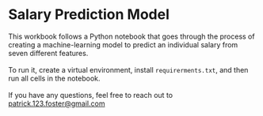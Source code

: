 # Salary Prediction Model
This workbook follows a Python notebook that goes through the process of creating a machine-learning model to predict an individual salary from seven different features.
</br>
</br>
To run it, create a virtual environment, install `requirerments.txt`, and then run all cells in the notebook.
</br>
</br>
If you have any questions, feel free to reach out to patrick.123.foster@gmail.com
